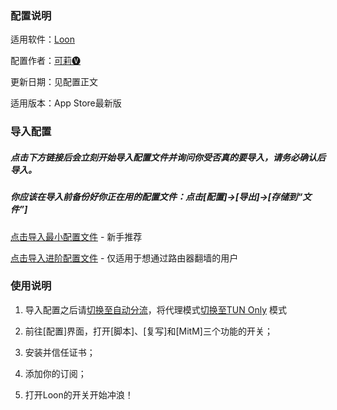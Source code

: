 ### 配置说明

适用软件：[Loon](https://apps.apple.com/app/loon/id1373567447)

配置作者：[可莉🅥](https://t.me/iKeLee)

更新日期：见配置正文

适用版本：App Store最新版

### 导入配置

##### 点击下方链接后会立刻开始导入配置文件并询问你受否真的要导入，请务必确认后导入。

##### 你应该在导入前备份好你正在用的配置文件：点击[配置]→[导出]→[存储到“文件”]

[点击导入最小配置文件](https://www.nsloon.com/openloon/import?sub=https://raw.githubusercontent.com/luestr/ProxyResource/main/Tool/Loon/Config/Loon_Simple_Sample_Configuration_By_iKeLee.conf) - 新手推荐


[点击导入进阶配置文件](https://www.nsloon.com/openloon/import?sub=https://raw.githubusercontent.com/luestr/ProxyResource/main/Tool/Loon/Config/Loon_Sample_Configuration_By_iKeLee.conf) - 仅适用于想通过路由器翻墙的用户


### 使用说明

1. 导入配置之后请[切换至自动分流](https://www.nsloon.com/openloon/flowmodel=filter)，将代理模式[切换至TUN Only](https://www.nsloon.com/openloon/proxymode=tun)
模式

2. 前往[配置]界面，打开[脚本]、[复写]和[MitM]三个功能的开关；

3. 安装并信任证书；

4. 添加你的订阅；

5. 打开Loon的开关开始冲浪！
